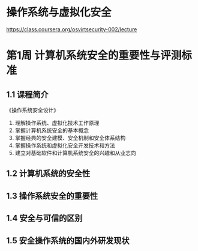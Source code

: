 # 操作系统与虚拟化安全 #
https://class.coursera.org/osvirtsecurity-002/lecture
# 第1周 计算机系统安全的重要性与评测标准 #
## 1.1 课程简介 ##
《操作系统安全设计》

1. 理解操作系统、虚拟化技术工作原理
2. 掌握计算机系统安全的基本概念
3. 掌握经典的安全建模、安全机制和安全体系结构
4. 掌握操作系统和虚拟化安全开发技术和方法
5. 建立对基础软件和计算机系统安全的兴趣和从业志向
## 1.2 计算机系统的安全性 ##
## 1.3 操作系统安全的重要性 ##
## 1.4 安全与可信的区别 ##
## 1.5 安全操作系统的国内外研发现状 ##